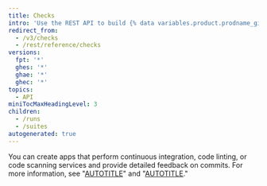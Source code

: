 ```yaml
---
title: Checks
intro: 'Use the REST API to build {% data variables.product.prodname_github_apps %} that run powerful checks against the code changes in a repository.'
redirect_from:
  - /v3/checks
  - /rest/reference/checks
versions:
  fpt: '*'
  ghes: '*'
  ghae: '*'
  ghec: '*'
topics:
  - API
miniTocMaxHeadingLevel: 3
children:
  - /runs
  - /suites
autogenerated: true
---
```


You can create apps that perform continuous integration, code linting, or code scanning services and provide detailed feedback on commits. For more information, see "[AUTOTITLE](/rest/guides/using-the-rest-api-to-interact-with-checks)" and "[AUTOTITLE](/apps/creating-github-apps/guides/creating-ci-tests-with-the-checks-api)."


<!-- Content after this section is automatically generated -->
